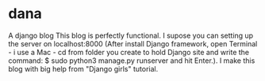 # dana
A django blog
This blog is perfectly functional. I supose you can setting up
the server on localhost:8000 (After install Django framework, open Terminal - i use a Mac - cd from folder you create to hold Django site and write the command: $ sudo python3 manage.py runserver and hit Enter.).
I make this blog with big help from "Django girls" tutorial.
